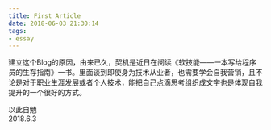 ```yaml
---
title: First Article
date: 2018-06-03 21:30:14
tags:
- essay
---
```

<!-- more -->
建立这个Blog的原因，由来已久，契机是近日在阅读《软技能——一本写给程序员的生存指南》一书。里面谈到即使身为技术从业者，也需要学会自我营销，且不论是对于职业生涯发展或者个人技术，能把自己点滴思考组织成文字也是体现自我提升的一个很好的方式。  
    
    
    	
 以此自勉  
 2018.6.3
